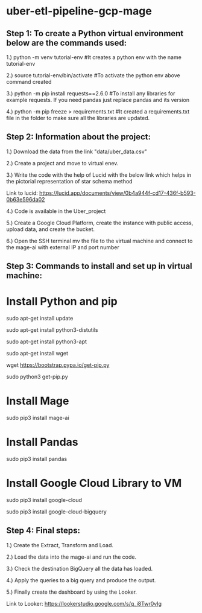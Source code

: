 # uber-etl-pipeline-gcp-mage


Step 1:
To create a Python virtual environment below are the commands used:
-------------------------------------------------------------------

1.) python -m venv tutorial-env     #It creates a python env with the name tutorial-env

2.) source tutorial-env/bin/activate #To activate the python env above command created

3.) python -m pip install requests==2.6.0  #To install any libraries for example requests. If you need pandas just replace pandas and its version

4.) python -m pip freeze > requirements.txt  #It created a requirements.txt file in the folder to make sure all the libraries are updated.

Step 2:
Information about the project:
------------------------------

1.) Download the data from the link "data/uber_data.csv"

2.) Create a project and move to virtual enev.

3.) Write the code with the help of Lucid with the below link which helps in the pictorial representation of star schema method

Link to lucid:
https://lucid.app/documents/view/0b4a944f-cd17-436f-b593-0b63e596da02

4.) Code is available in the Uber_project

5.) Create a Google Cloud Platform, create the instance with public access,  upload data, and create the bucket.

6.) Open the SSH terminal mv the file to the virtual machine and connect to the mage-ai with external IP and port number

Step 3:
Commands to install and set up in virtual machine:
--------------------------------------------------
# Install Python and pip 

sudo apt-get install update

sudo apt-get install python3-distutils

sudo apt-get install python3-apt

sudo apt-get install wget

wget https://bootstrap.pypa.io/get-pip.py

sudo python3 get-pip.py

# Install Mage
sudo pip3 install mage-ai

# Install Pandas
sudo pip3 install pandas

# Install Google Cloud Library to VM
sudo pip3 install google-cloud

sudo pip3 install google-cloud-bigquery

Step 4:
Final steps:
------------ 

1.) Create the Extract, Transform and Load.

2.) Load the data into the mage-ai and run the code.

3.) Check the destination BigQuery all the data has loaded.

4.) Apply the queries to a big query and produce the output.

5.) Finally create the dashboard by using the Looker.

Link to Looker:
https://lookerstudio.google.com/s/q_i8Twr0vIg
